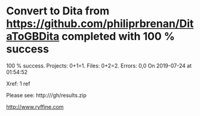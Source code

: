 # Convert  to Dita from https://github.com/philiprbrenan/DitaToGBDita  completed with 100 % success

100 % success. Projects: 0+1=1.  Files: 0+2=2. Errors: 0,0  On 2019-07-24 at 01:54:52

Xref: 1 ref

Please see: http:///gh/results.zip

http://www.ryffine.com
